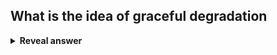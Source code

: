 ## What is the idea of graceful degradation
<details>
<summary><b>Reveal answer</b></summary>
Remove some neurons from a neural network to replicate fault tolerance in the brain
</details>
